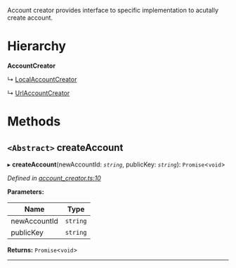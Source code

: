 

Account creator provides interface to specific implementation to acutally create account.

# Hierarchy

**AccountCreator**

↳  [LocalAccountCreator](_account_creator_.localaccountcreator.md)

↳  [UrlAccountCreator](_account_creator_.urlaccountcreator.md)

# Methods

<a id="createaccount"></a>

## `<Abstract>` createAccount

▸ **createAccount**(newAccountId: *`string`*, publicKey: *`string`*): `Promise`<`void`>

*Defined in [account_creator.ts:10](https://github.com/nearprotocol/nearlib/blob/7e040fa/src.ts/account_creator.ts#L10)*

**Parameters:**

| Name | Type |
| ------ | ------ |
| newAccountId | `string` |
| publicKey | `string` |

**Returns:** `Promise`<`void`>

___

